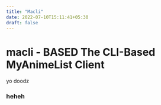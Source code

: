 ```yaml
---
title: "Macli"
date: 2022-07-10T15:11:41+05:30
draft: false
---
```


# macli - BASED The CLI-Based MyAnimeList Client

yo doodz


### heheh

